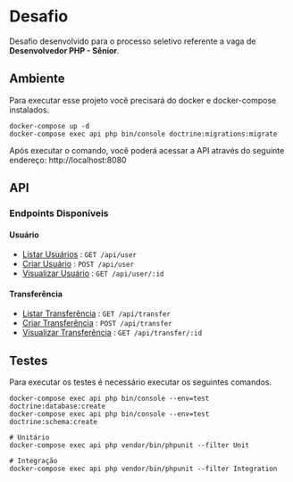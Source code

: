# Desafio

Desafio desenvolvido para o processo seletivo referente a vaga de **Desenvolvedor PHP - Sênior**.

## Ambiente

Para executar esse projeto você precisará do docker e docker-compose instalados.

    docker-compose up -d
    docker-compose exec api php bin/console doctrine:migrations:migrate

Após executar o comando, você poderá acessar a API através do seguinte endereço: http://localhost:8080

## API

### Endpoints Disponíveis

#### Usuário

* [Listar Usuários](documentation/user/list.md) : `GET /api/user`
* [Criar Usuário](documentation/user/create.md) : `POST /api/user`
* [Visualizar Usuário](documentation/user/show.md) : `GET /api/user/:id`

#### Transferência

* [Listar Transferência](documentation/user/list.md) : `GET /api/transfer`
* [Criar Transferência](documentation/transfer/create.md) : `POST /api/transfer`
* [Visualizar Transferência](documentation/transfer/show.md) : `GET /api/transfer/:id`

## Testes

Para executar os testes é necessário executar os seguintes comandos.

    docker-compose exec api php bin/console --env=test doctrine:database:create
    docker-compose exec api php bin/console --env=test doctrine:schema:create

    # Unitário
    docker-compose exec api php vendor/bin/phpunit --filter Unit

    # Integração
    docker-compose exec api php vendor/bin/phpunit --filter Integration